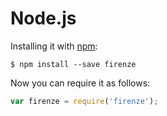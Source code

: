 # Node.js

Installing it with [npm](https://www.npmjs.com):

```
$ npm install --save firenze
```

Now you can require it as follows:

```js
var firenze = require('firenze');
```
